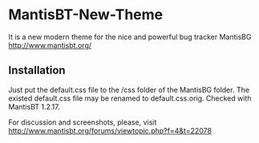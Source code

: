 MantisBT-New-Theme
==================

It is a new modern theme for the nice and powerful bug tracker MantisBG http://www.mantisbt.org/

Installation
-------------

Just put the default.css file to the /css folder of the MantisBG folder. The existed default.css file may be renamed to default.css.orig.
Checked with MantisBT 1.2.17.

For discussion and screenshots, please, visit http://www.mantisbt.org/forums/viewtopic.php?f=4&t=22078

